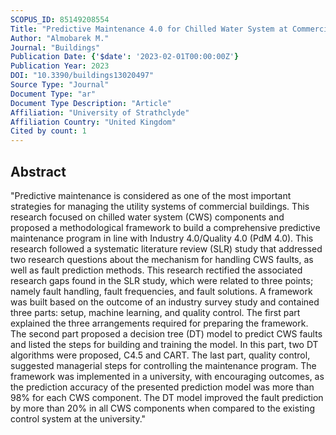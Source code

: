 ```yaml
---
SCOPUS_ID: 85149208554
Title: "Predictive Maintenance 4.0 for Chilled Water System at Commercial Buildings: A Methodological Framework"
Author: "Almobarek M."
Journal: "Buildings"
Publication Date: {'$date': '2023-02-01T00:00:00Z'}
Publication Year: 2023
DOI: "10.3390/buildings13020497"
Source Type: "Journal"
Document Type: "ar"
Document Type Description: "Article"
Affiliation: "University of Strathclyde"
Affiliation Country: "United Kingdom"
Cited by count: 1
---
```


## Abstract
"Predictive maintenance is considered as one of the most important strategies for managing the utility systems of commercial buildings. This research focused on chilled water system (CWS) components and proposed a methodological framework to build a comprehensive predictive maintenance program in line with Industry 4.0/Quality 4.0 (PdM 4.0). This research followed a systematic literature review (SLR) study that addressed two research questions about the mechanism for handling CWS faults, as well as fault prediction methods. This research rectified the associated research gaps found in the SLR study, which were related to three points; namely fault handling, fault frequencies, and fault solutions. A framework was built based on the outcome of an industry survey study and contained three parts: setup, machine learning, and quality control. The first part explained the three arrangements required for preparing the framework. The second part proposed a decision tree (DT) model to predict CWS faults and listed the steps for building and training the model. In this part, two DT algorithms were proposed, C4.5 and CART. The last part, quality control, suggested managerial steps for controlling the maintenance program. The framework was implemented in a university, with encouraging outcomes, as the prediction accuracy of the presented prediction model was more than 98% for each CWS component. The DT model improved the fault prediction by more than 20% in all CWS components when compared to the existing control system at the university."
